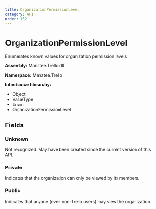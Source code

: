 ```yaml
---
title: OrganizationPermissionLevel
category: API
order: 152
---
```


# OrganizationPermissionLevel

Enumerates known values for organization permission levels

**Assembly:** Manatee.Trello.dll

**Namespace:** Manatee.Trello

**Inheritance hierarchy:**

- Object
- ValueType
- Enum
- OrganizationPermissionLevel

## Fields

### Unknown

Not recognized. May have been created since the current version of this API.

### Private

Indicates that the organization can only be viewed by its members.

### Public

Indicates that anyone (even non-Trello users) may view the organization.

